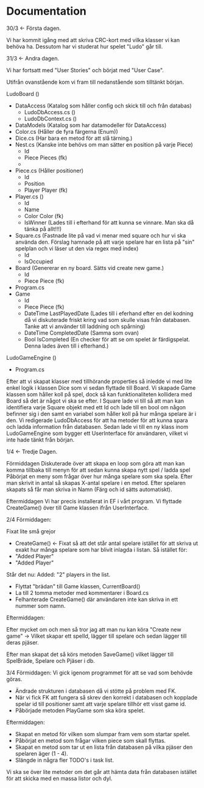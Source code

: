 # Documentation

30/3 <- Första dagen.

Vi har kommit igång med att skriva CRC-kort med vilka klasser vi kan behöva ha. Dessutom har vi studerat hur spelet "Ludo" går till. 

31/3 <- Andra dagen.

Vi har fortsatt med "User Stories" och börjat med "User Case".

Utifrån ovanstående kom vi fram till nedanstående som tilltänkt början.

LudoBoard ()
* DataAccess (Katalog som håller config och skick till och från databas)
  * LudoDbAccess.cs ()
  * LudoDbContext.cs ()
*  DataModels (Katalog som har datamodeller för DataAccess)
  * Color.cs (Håller de fyra färgerna (Enum))
  * Dice.cs (Har bara en metod för att slå tärning.)
  * Nest.cs (Kanske inte behövs om man sätter en position på varje Piece)
    * Id
    * Piece Pieces (fk)
    * 
  * Piece.cs (Håller positioner)
    * Id
    * Position
    * Player Player (fk)
  * Player.cs ()
    * Id
    * Name
    * Color Color (fk)
    * IsWinner (Lades till i efterhand för att kunna se vinnare. Man ska då tänka på allt!!!)
  * Square.cs (Fastnade lite på vad vi menar med square och hur vi ska använda den. Förslag hamnade på att varje spelare har en lista på "sin" spelplan och vi läser ut den via       regex med index)
    *  Id
    *  IsOccupied
  * Board (Genererar en ny board. Sätts vid create new game.)
    * Id
    * Piece Piece (fk) 
  * Program.cs 
  * Game
    * Id
    * Piece Piece (fk)
    * DateTime LastPlayedDate (Lades till i eferhand efter en del kodning då vi diskuterade friskt kring vad som skulle visas från databasen. Tanke att vi använder till laddning och spårning) 
    * DateTime CompletedDate (Samma som ovan)
    * Bool IsCompleted (En checker för att se om spelet är färdigspelat. Denna lades även till i efterhand.)

LudoGameEngine () 
  * Program.cs


Efter att vi skapat klasser med tillhörande properties så inledde vi med lite enkel logik i klassen Dice som vi sedan flyttade till Board.
Vi skapade Game klassen som håller koll på spel, dock så kan funktionaliteten kollidera med Board så det är något vi ska se efter.
I Square lade vi till så att man kan identifiera varje Square objekt med ett Id och lade till en bool om någon befinner sig i den samt en variabel som håller koll på hur många spelare är i den.
Vi redigerade LudoDbAccess för att ha metoder för att kunna spara och ladda information från databasen.
Sedan lade vi till en ny klass inom LudoGameEngine som bygger ett UserInterface för användaren, vilket vi inte hade tänkt från början.


1/4 <- Tredje Dagen.

Förmiddagen
Diskuterade över att skapa en loop som göra att man kan komma tillbaka till menyn för att sedan kunna skapa nytt spel / ladda spel
Påbörjat en meny som frågar över hur många spelare som ska spela. Efter man skrivit in antal så skapas X-antal spelare i en metod.
Efter spelaren skapats så får man skriva in Namn (Färg och id sätts automatiskt).

Eftermiddagen
Vi har precis installerat in EF i vårt program. Vi flyttade CreateGame() över till Game klassen ifrån UserInterface. 



2/4
Förmiddagen:

Fixat lite små grejor
- CreateGame() <- Fixat så att det står antal spelare istället för att skriva ut exakt hur många spelare som har blivit inlagda i listan.
Så istället för:
- "Added Player"
- "Added Player"

Står det nu:
Added: "2" players in the list. 

- Flyttat "brädan" till Game klassen, CurrentBoard()
- La till 2 tomma metoder med kommentarer i Board.cs
- Felhanterade CreateGame() där användaren inte kan skriva in ett nummer som namn. 

Eftermiddagen:

Efter mycket om och men så tror jag att man nu kan köra "Create new game" -> Vilket skapar ett spelId,
lägger till spelare och sedan lägger till deras pjäser.

Efter man skapat det så körs metoden SaveGame() vilket lägger till SpelBräde, Spelare och Pjäser i db.

3/4
Förmiddagen:
Vi gick igenom programmet för att se vad som behövde göras.
- Ändrade strukturen i databasen då vi stötte på problem med FK.
- När vi fick FK att fungera så skrev den korrekt i databasen och kopplade spelar id till positioner samt att varje spelare tillhör ett visst game id.
- Påbörjade metoden PlayGame som ska köra spelet.

Eftermiddagen:
- Skapat en metod för vilken som slumpar fram vem som startar spelet.
- Påbörjat en metod som frågar vilken piece som skall flyttas.
- Skapat en metod som tar ut en lista från databasen på vilka pjäser den spelaren äger (1 - 4).
- Slängde in några fler TODO's i task list.

Vi ska se över lite metoder om det går att hämta data från databasen istället för att skicka med en massa listor och dyl.
